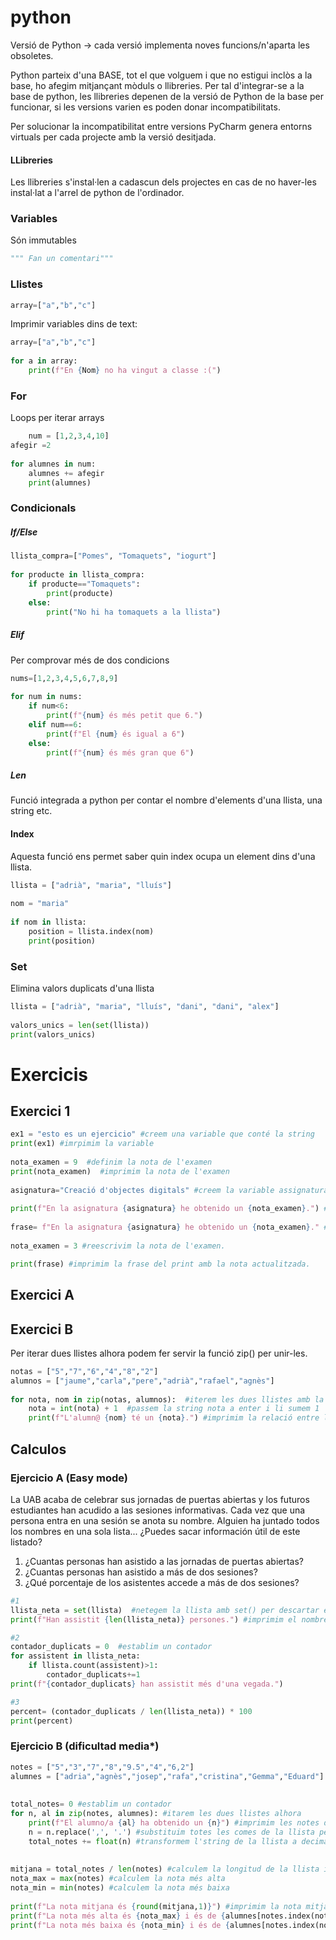 # python

Versió de Python -> cada versió implementa noves funcions/n'aparta les obsoletes.

Python parteix d'una BASE, tot el que volguem i que no estigui inclòs a la base, ho afegim mitjançant mòduls o llibreries. Per tal d'integrar-se a la base de python, les llibreries depenen de la versió de Python de la base per funcionar, si les versions varien es poden donar incompatibilitats.

Per solucionar la incompatibilitat entre versions PyCharm genera entorns virtuals per cada projecte amb la versió desitjada.

#### LLibreries

Les llibreries s'instal·len a cadascun dels projectes en cas de no haver-les instal·lat a l'arrel de python de l'ordinador.

### Variables

Són immutables

````python
""" Fan un comentari"""
````
### Llistes

```Python
array=["a","b","c"]
````

Imprimir variables dins de text:

```python
array=["a","b","c"]  
  
for a in array:  
    print(f"En {Nom} no ha vingut a classe :(")
```

### For

Loops per iterar arrays 

```Python
	num = [1,2,3,4,10]  
afegir =2  
  
for alumnes in num:  
    alumnes += afegir  
    print(alumnes)
```

### Condicionals

##### If/Else

```python
llista_compra=["Pomes", "Tomaquets", "iogurt"]  
  
for producte in llista_compra:  
    if producte=="Tomaquets":  
        print(producte)  
    else:  
        print("No hi ha tomaquets a la llista")
```

##### Elif
Per comprovar més de dos condicions

```python
nums=[1,2,3,4,5,6,7,8,9]  
  
for num in nums:  
    if num<6:  
        print(f"{num} és més petit que 6.")  
    elif num==6:  
        print(f"El {num} és igual a 6")  
    else:  
        print(f"{num} és més gran que 6")
```

##### Len
Funció integrada a python per contar el nombre d'elements d'una llista, una string etc.

#### Index
Aquesta funció ens permet saber quin index ocupa un element dins d'una llista.

```python
llista = ["adrià", "maria", "lluís"]  
  
nom = "maria"  
  
if nom in llista:  
    position = llista.index(nom)  
    print(position)
```

### Set
Elimina valors duplicats d'una llista

```python
llista = ["adrià", "maria", "lluís", "dani", "dani", "alex"]  
  
valors_unics = len(set(llista))  
print(valors_unics)
```


# Exercicis

## Exercici 1

```python
ex1 = "esto es un ejercicio" #creem una variable que conté la string
print(ex1) #imrpimim la variable
  
nota_examen = 9  #definim la nota de l'examen
print(nota_examen)  #imprimim la nota de l'examen
  
asignatura="Creació d'objectes digitals" #creem la variable assignatura amb la string que conté el nom
  
print(f"En la asignatura {asignatura} he obtenido un {nota_examen}.") #imprimim la relació entre assignatura i la nota de l'examen  
  
frase= f"En la asignatura {asignatura} he obtenido un {nota_examen}." #guardem el contingut del print en una variable
  
nota_examen = 3 #reescrivim la nota de l'examen.

print(frase) #imprimim la frase del print amb la nota actualitzada.
```

## Exercici A


## Exercici B

Per iterar dues llistes alhora podem fer servir la funció zip() per unir-les.

```python
notas = ["5","7","6","4","8","2"]  
alumnos = ["jaume","carla","pere","adrià","rafael","agnès"]  
  
for nota, nom in zip(notas, alumnos):  #iterem les dues llistes amb la funció zip
    nota = int(nota) + 1  #passem la string nota a enter i li sumem 1
    print(f"L'alumn@ {nom} té un {nota}.") #imprimim la relació entre l'alumne i la nota.
```

## Calculos

### Ejercicio A (Easy mode)

La UAB acaba de celebrar sus jornadas de puertas abiertas y los futuros estudiantes han acudido a las sesiones informativas. Cada vez que una persona entra en una sesión se anota su nombre. Alguien ha juntado todos los nombres en una sola lista... ¿Puedes sacar información útil de este listado?

1.  ¿Cuantas personas han asistido a las jornadas de puertas abiertas?
2.  ¿Cuantas personas han asistido a más de dos sesiones?
3.  ¿Qué porcentaje de los asistentes accede a más de dos sesiones?

```python
#1
llista_neta = set(llista)  #netegem la llista amb set() per descartar els noms repetits
print(f"Han assistit {len(llista_neta)} persones.") #imprimim el nombre total de persones que han assistit.
```

```python
#2  
contador_duplicats = 0  #establim un contador
for assistent in llista_neta:  
    if llista.count(assistent)>1:  
        contador_duplicats+=1  
print(f"{contador_duplicats} han assistit més d'una vegada.")
```

```python
#3
percent= (contador_duplicats / len(llista_neta)) * 100  
print(percent)
```

### Ejercicio B (dificultad media*)

```python
notes = ["5","3","7","8","9.5","4","6,2"]  
alumnes = ["adria","agnès","josep","rafa","cristina","Gemma","Eduard"]  
  
  
total_notes= 0 #establim un contador  
for n, al in zip(notes, alumnes): #itarem les dues llistes alhora  
    print(f"El alumno/a {al} ha obtenido un {n}") #imprimim les notes de cadascun dels alumnes  
    n = n.replace(',', '.') #substituim totes les comes de la llista per punts, per tal d'evitar errors de càlcul.  
    total_notes += float(n) #transformem l'string de la llista a decimal per afegir al contador  
  
  
mitjana = total_notes / len(notes) #calculem la longitud de la llista i calculem la mitjana  
nota_max = max(notes) #calculem la nota més alta  
nota_min = min(notes) #calculem la nota més baixa  
  
print(f"La nota mitjana és {round(mitjana,1)}") #imprimim la nota mitjada arrodonida a un decimal  
print(f"La nota més alta és {nota_max} i és de {alumnes[notes.index(nota_max)]}") #imprimim la nota més alta i busquem quina posició ocupa dins la llista de notes per tal d'imprimir la mateixa posició de la llista d'alumnes. 
print(f"La nota més baixa és {nota_min} i és de {alumnes[notes.index(nota_min)]}") #imprimim la nota més baixa i busquem quina posició ocupa dins la llista de notes per tal d'imprimir la mateixa posició de la llista d'alumnes. ```
